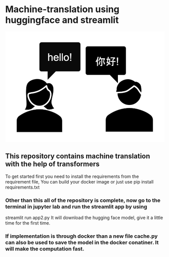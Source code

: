 # Machine-translation using huggingface and streamlit

![Machine learning expert and Data Scientist](https://github.com/shahzaibhamid/machine-translation/blob/main/MT.png)

## This repository contains machine translation with the help of transformers

To get started first you need to install the requirements from the requirement file,
You can build your docker image or just use pip install requirements.txt

### Other than this all of the repository is complete, now go to the terminal in jupyter lab and run the streamlit app by using
streamlit run app2.py
It will download the hugging face model, give it a little time for the first time.

### If implementation is through docker than a new file cache.py can also be used to save the model in the docker conatiner. It will make the computation fast. 
